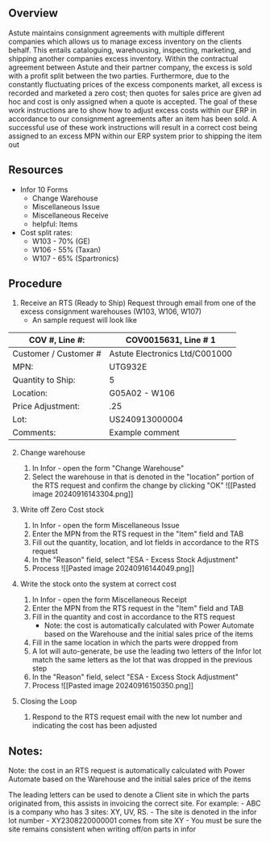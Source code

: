 ## Overview

Astute maintains consignment agreements with multiple different companies which allows us to manage excess inventory on the clients behalf. This entails cataloguing, warehousing, inspecting, marketing, and shipping another companies excess inventory. Within the contractual agreement between Astute and their partner company, the excess is sold with a profit split between the two parties. Furthermore, due to the constantly fluctuating prices of the excess components market, all excess is recorded and marketed a zero cost; then quotes for sales price are given ad hoc and cost is only assigned when a quote is accepted. The goal of these work instructions are to show how to adjust excess costs within our ERP in accordance to our consignment agreements after an item has been sold. A successful use of these work instructions will result in a correct cost being assigned to an excess MPN within our ERP system prior to shipping the item out

## Resources
- Infor 10 Forms
	- Change Warehouse
	- Miscellaneous Issue
	- Miscellaneous Receive
	- helpful: Items
- Cost split rates:
	- W103 - 70% (GE)
	- W106 - 55% (Taxan)
	- W107 - 65% (Spartronics)
## Procedure
1. Receive an RTS (Ready to Ship) Request through email from one of the excess consignment warehouses (W103, W106, W107)
	- An sample request will look like

| COV #, Line #:        | COV0015631, Line # 1           |
| --------------------- | ------------------------------ |
| Customer / Customer # | Astute Electronics Ltd/C001000 |
| MPN:                  | UTG932E                        |
| Quantity to Ship:     | 5                              |
| Location:             | G05A02 - W106                  |
| Price Adjustment:     | .25                            |
| Lot:                  | US240913000004                 |
| Comments:             | Example comment                |

2. Change warehouse
	1. In Infor - open the form "Change Warehouse"
	2. Select the warehouse in that is denoted in the "location" portion of the RTS request and confirm the change by clicking "OK" ![[Pasted image 20240916143304.png]]


3. Write off Zero Cost stock
	1.  In Infor - open the form Miscellaneous Issue
	2.  Enter the MPN from the RTS request in the "Item" field and TAB
	3. Fill out the quantity, location, and lot fields in accordance to the RTS request
	4. In the "Reason" field, select "ESA - Excess Stock Adjustment"
	5. Process
	![[Pasted image 20240916144049.png]]

4. Write the stock onto the system at correct cost
	1. In Infor - open the form Miscellaneous Receipt
	2. Enter the MPN from the RTS request in the "Item" field and TAB
	3. Fill in the quantity and cost in accordance to the RTS request
		- Note: the cost is automatically calculated with Power Automate based on the Warehouse and the initial sales price of the items
	4. Fill in the same location in which the parts were dropped from
	5. A lot will auto-generate, be use the leading two letters of the Infor lot match the same letters as the lot that was dropped in the previous step
	6. In the "Reason" field, select "ESA - Excess Stock Adjustment"
	7. Process
	![[Pasted image 20240916150350.png]]

5. Closing the Loop
	1. Respond to the RTS request email with the new lot number and indicating the cost has been adjusted 

## Notes:

Note: the cost in an RTS request is automatically calculated with Power Automate based on the Warehouse and the initial sales price of the items

The leading letters can be used to denote a Client site in which the parts originated from, this assists in invoicing the correct site. For example:
	- ABC is a company who has 3 sites: XY, UV, RS. 
	- The site is denoted in the infor lot number
		- XY2308220000001 comes from site XY
	- You must be sure the site remains consistent when writing off/on parts in infor

